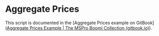 # Aggregate Prices

This script is documented in the [Aggregate Prices example on GitBook]([Aggregate Prices Example | The MSPro Boomi Collection (gitbook.io)](https://mspro.gitbook.io/the-mspro-boomi-collection/v/markus-groovy-framework-for-boomi/aggregate-prices-example)).